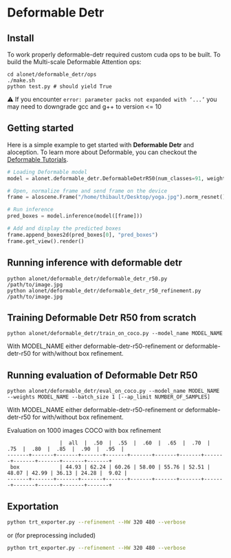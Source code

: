
# Deformable Detr

## Install

To work properly deformable-detr required custom cuda ops to be built. To build the Multi-scale Deformable Attention ops:

```
cd alonet/deformable_detr/ops
./make.sh
python test.py # should yield True
```

:warning: If you encounter ```error: parameter packs not expanded with ‘...’``` you may need to downgrade gcc and g++ to version <= 10

## Getting started

Here is a simple example to get started with **Deformable Detr** and aloception. To learn more about Deformable, you can checkout the <a href="https://visual-behavior.github.io/aloception-oss/tutorials/training_deformable_detr.html">Deformable Tutorials<a/>.

```python
# Loading Deformable model
model = alonet.deformable_detr.DeformableDetrR50(num_classes=91, weights="deformable-detr-r50").eval()

# Open, normalize frame and send frame on the device
frame = aloscene.Frame("/home/thibault/Desktop/yoga.jpg").norm_resnet().to(torch.device("cuda"))

# Run inference
pred_boxes = model.inference(model([frame]))

# Add and display the predicted boxes
frame.append_boxes2d(pred_boxes[0], "pred_boxes")
frame.get_view().render()
```

## Running inference with deformable detr

```
python alonet/deformable_detr/deformable_detr_r50.py /path/to/image.jpg
python alonet/deformable_detr/deformable_detr_r50_refinement.py /path/to/image.jpg
```

## Training Deformable Detr R50 from scratch
```
python alonet/deformable_detr/train_on_coco.py --model_name MODEL_NAME
```
With MODEL_NAME either deformable-detr-r50-refinement or deformable-detr-r50 for with/without box refinement.

## Running evaluation of Deformable Detr R50
```
python alonet/deformable_detr/eval_on_coco.py --model_name MODEL_NAME --weights MODEL_NAME --batch_size 1 [--ap_limit NUMBER_OF_SAMPLES]
```
With MODEL_NAME either deformable-detr-r50-refinement or deformable-detr-r50 for with/without box refinement.

Evaluation on 1000 images COCO with box refinement
```
                 |  all  |  .50  |  .55  |  .60  |  .65  |  .70  |  .75  |  .80  |  .85  |  .90  |  .95  |
-------+-------+-------+-------+-------+-------+-------+-------+-------+-------+-------+-------+-------+
 box             | 44.93 | 62.24 | 60.26 | 58.00 | 55.76 | 52.51 | 48.07 | 42.99 | 36.13 | 24.28 |  9.02 |
-------+-------+-------+-------+-------+-------+-------+-------+-------+-------+-------+-------+-------+
```

## Exportation
```bash
python trt_exporter.py --refinement --HW 320 480 --verbose
```
or (for preprocessing included)

```bash
python trt_exporter.py --refinement --HW 320 480 --verbose
```